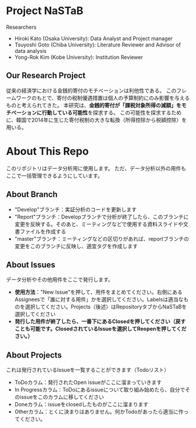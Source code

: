 # Project NaSTaB

Researchers
- Hiroki Kato (Osaka University): Data Analyst and Project manager
- Tsuyoshi Goto (Chiba University): Literature Reviewer and Advisor of data analysis 
- Yong-Rok Kim (Kobe University): Institution Reviewer

## Our Research Project

従来の経済学における金銭的寄付のモチベーションは利他性である。
このフレームワークのもとで、寄付の税制優遇措置は個人の予算制約にのみ影響を与えるものと考えられてきた。
本研究は、**金銭的寄付が「課税対象所得の減額」をモチベーションに行動している可能性**を探求する。
この可能性を探求するために、韓国で2014年に生じた寄付税制の大きな転換（所得控除から税額控除）を用いる。

# About This Repo

このリポジトリはデータ分析用に使用します。
ただ、データ分析以外の用件もここで一括管理できるようにしています。

## About Branch
- "Develop"ブランチ：実証分析のコードを更新します
- "Report"ブランチ：Developブランチで分析が終了したら、このブランチに変更を反映する。そのあと、ミーティングなどで使用する資料スライドや文書ファイルを作成する
- "master"ブランチ：ミーティングなどの区切りがあれば、reportブランチの変更をこのブランチに反映し、適宜タグを作成します

## About Issues
データ分析やその他用件をここで発行します。
- **使用方法**："New Issue"を押して、用件をまとめてください。右側にあるAssigneesで「誰に対する用件」かを選択してください。Labelsは適当なものを選択してください。Projects（後述）はRepositoryタブからNaSTaBを選択してください
- **発行した用件が終了したら、一番下にあるClosedを押してください（戻すことも可能です。ClosedされているIssueを選択してReopenを押してください。）**

## About Projects
これは発行されているIssueを一覧することができます（Todoリスト）
- ToDoカラム：発行されたOpen issueがここに溜まっていきます
- In Progressカラム：ToDoにあるissueについて取り組み始めたら、自分でそのissueをこのカラムに移してください
- Doneカラム：issueをclosedしたものがここに溜まります
- Otherカラム：とくに決まりはありません。何かTodoがあったら適当に作ってください。
